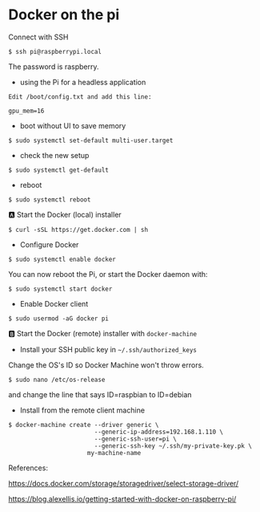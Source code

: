 # Docker on the pi


Connect with SSH

```
$ ssh pi@raspberrypi.local
```

The password is raspberry.

* using the Pi for a headless application 

```
Edit /boot/config.txt and add this line:

gpu_mem=16
```

* boot without UI to save memory

```
$ sudo systemctl set-default multi-user.target
```

* check the new setup

```
$ sudo systemctl get-default
```

* reboot

```
$ sudo systemctl reboot
```


:a: Start the Docker (local) installer

```
$ curl -sSL https://get.docker.com | sh
```

* Configure Docker

```
$ sudo systemctl enable docker
```

You can now reboot the Pi, or start the Docker daemon with:

```
$ sudo systemctl start docker
```

* Enable Docker client

```
$ sudo usermod -aG docker pi
```


:b: Start the Docker (remote) installer with `docker-machine`


* Install your SSH public key in `~/.ssh/authorized_keys`


Change the OS's ID so Docker Machine won't throw errors. 


```
$ sudo nano /etc/os-release
```

and change the line that says ID=raspbian to ID=debian


* Install from the remote client machine


```
$ docker-machine create --driver generic \
                        --generic-ip-address=192.168.1.110 \
                        --generic-ssh-user=pi \
                        --generic-ssh-key ~/.ssh/my-private-key.pk \
                      my-machine-name
```




References: 

https://docs.docker.com/storage/storagedriver/select-storage-driver/

https://blog.alexellis.io/getting-started-with-docker-on-raspberry-pi/

